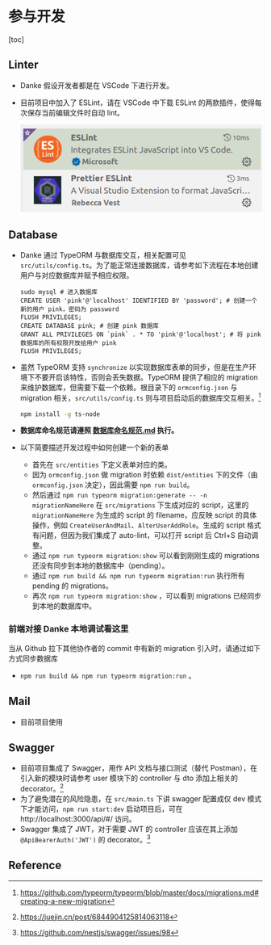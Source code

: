 # 参与开发

[toc]

## Linter

- Danke 假设开发者都是在 VSCode 下进行开发。

- 目前项目中加入了 ESLint，请在 VSCode 中下载 ESLint 的两款插件，使得每次保存当前编辑文件时自动 lint。

  <img src="pics/lint.png">

## Database

- Danke 通过 TypeORM 与数据库交互，相关配置可见 `src/utils/config.ts`。为了能正常连接数据库，请参考如下流程在本地创建用户与对应数据库并赋予相应权限。

  ```
  sudo mysql # 进入数据库
  CREATE USER 'pink'@'localhost' IDENTIFIED BY 'password'; # 创建一个新的用户 pink，密码为 password
  FLUSH PRIVILEGES;
  CREATE DATABASE pink; # 创建 pink 数据库
  GRANT ALL PRIVILEGES ON `pink` . * TO 'pink'@'localhost'; # 将 pink 数据库的所有权限开放给用户 pink
  FLUSH PRIVILEGES;
  ```

- 虽然 TypeORM 支持 `synchronize` 以实现数据库表单的同步，但是在生产环境下不要开启该特性，否则会丢失数据。TypeORM 提供了相应的 migration 来维护数据库，但需要下载一个依赖。根目录下的 `ormconfig.json` 与 migration 相关，`src/utils/config.ts` 则与项目启动后的数据库交互相关。[^migration]

  ```bash
  npm install -g ts-node
  ```

- **数据库命名规范请遵照 [数据库命名规范.md](数据库命名规范.md) 执行。**

- 以下简要描述开发过程中如何创建一个新的表单

  - 首先在 `src/entities` 下定义表单对应的类。
  - 因为 `ormconfig.json` 做 migration 时依赖 `dist/entities` 下的文件（由 `ormconfig.json` 决定），因此需要 `npm run build`。
  - 然后通过 `npm run typeorm migration:generate -- -n migrationNameHere` 在 `src/migrations` 下生成对应的 script，这里的 `migrationNameHere` 为生成的 script 的 filename，应反映 script 的具体操作，例如 `CreateUserAndMail`、`AlterUserAddRole`。生成的 script 格式有问题，但因为我们集成了 auto-lint，可以打开 script 后 Ctrl+S 自动调整。
  - 通过 `npm run typeorm migration:show` 可以看到刚刚生成的 migrations 还没有同步到本地的数据库中（pending）。
  - 通过 `npm run build && npm run typeorm migration:run` 执行所有 pending 的 migrations。
  - 再次 `npm run typeorm migration:show` ，可以看到 migrations 已经同步到本地的数据库中。

### 前端对接 Danke 本地调试看这里

当从 Github 拉下其他协作者的 commit 中有新的 migration 引入时，请通过如下方式同步数据库

- `npm run build && npm run typeorm migration:run` 。

## Mail

- 目前项目使用 

## Swagger

- 目前项目集成了 Swagger，用作 API 文档与接口测试（替代 Postman），在引入新的模块时请参考 user 模块下的 controller 与 dto 添加上相关的 decorator。[^swagger]
- 为了避免潜在的风险隐患，在 `src/main.ts` 下讲 swagger 配置成仅 dev 模式下才能访问，`npm run start:dev` 启动项目后，可在 http://localhost:3000/api/#/ 访问。
- Swagger 集成了 JWT，对于需要 JWT 的 controller 应该在其上添加 `@ApiBearerAuth('JWT')` 的 decorator。[^swagger-jwt]

## Reference

[^migration]:https://github.com/typeorm/typeorm/blob/master/docs/migrations.md#creating-a-new-migration
[^swagger]:https://juejin.cn/post/6844904125814063118
[^swagger-jwt]:https://github.com/nestjs/swagger/issues/98